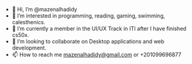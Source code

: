 - 👋 Hi, I’m @mazenalhadidy
- 👀 I’m interested in programming, reading, gaming, swimming, calesthenics.
- 🌱 I’m currently a member in the UI/UX Track in ITI after I have finished cs50x.
- 💞️ I’m looking to collaborate on Desktop applications and web development.
- 📫 How to reach me mazenalhadidy@gmail.com or +201099696877

<!---
mazenalhadidy/mazenalhadidy is a ✨ special ✨ repository because its `README.md` (this file) appears on your GitHub profile.
You can click the Preview link to take a look at your changes.
--->
